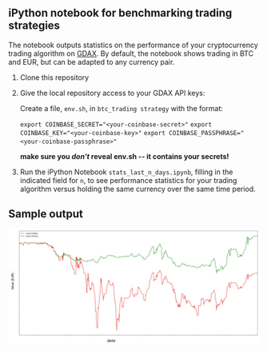 ## iPython notebook for benchmarking trading strategies

The notebook outputs statistics on the performance of
your cryptocurrency trading algorithm on [GDAX](https://www.gdax.com/). By default, the notebook shows trading in BTC
and EUR, but can be adapted to any currency pair. 


1. Clone this repository
2. Give the local repository access to your GDAX API keys:

    Create a file, `env.sh`, in `btc_trading strategy` with the format:

   `export COINBASE_SECRET="<your-coinbase-secret>"`
`export COINBASE_KEY="<your-coinbase-key>"`
`export COINBASE_PASSPHRASE="<your-coinbase-passphrase>"`

   **make sure you _don't_ reveal env.sh -- it contains your secrets!**

3. Run the iPython Notebook `stats_last_n_days.ipynb`, filling in the indicated field for `n`,
to see performance statistics for your trading algorithm versus holding the same 
currency over the same time period. 

## Sample output

![Sample figure produced by the notebook](/sample_output.png)